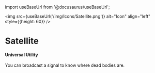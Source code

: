 import useBaseUrl from '@docusaurus/useBaseUrl';

<img src={useBaseUrl('/img/Icons/Satellite.png')} alt="Icon" align="left" style={{height: 60}} />
# Satellite

#### Universal Utility

You can broadcast a signal to know where dead bodies are.
